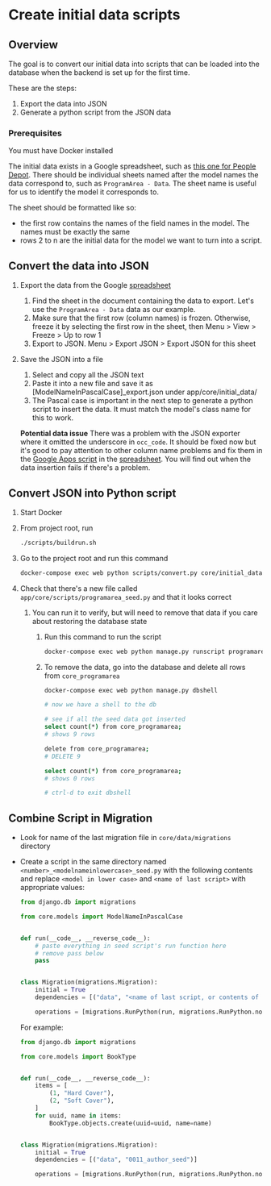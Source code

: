 # Create initial data scripts

## Overview

The goal is to convert our initial data into scripts that can be loaded into the database when the backend is set up for the first time.

These are the steps:

1. Export the data into JSON
1. Generate a python script from the JSON data

### Prerequisites

You must have Docker installed

The initial data exists in a Google spreadsheet, such as [this one for People Depot][pd-data-spreadsheet]. There should be individual sheets named after the model names the data correspond to, such as `ProgramArea - Data`. The sheet name is useful for us to identify the model it corresponds to.

The sheet should be formatted like so:

- the first row contains the names of the field names in the model. The names must be exactly the same
- rows 2 to n are the initial data for the model we want to turn into a script.

## Convert the data into JSON

1. Export the data from the Google [spreadsheet][pd-data-spreadsheet]

    1. Find the sheet in the document containing the data to export. Let's use the `ProgramArea - Data` data as our example.
    1. Make sure that the first row (column names) is frozen. Otherwise, freeze it by selecting the first row in the sheet, then Menu > View > Freeze > Up to row 1
    1. Export to JSON. Menu > Export JSON > Export JSON for this sheet

1. Save the JSON into a file

    1. Select and copy all the JSON text
    1. Paste it into a new file and save it as [ModelNameInPascalCase]_export.json under app/core/initial_data/
    1. The Pascal case is important in the next step to generate a python script to insert the data. It must match the model's class name for this to work.

    **Potential data issue**
    There was a problem with the JSON exporter where it omitted the underscore in `occ_code`. It should be fixed now but it's good to pay attention to other column name problems and fix them in the [Google Apps script][apps-script] in the [spreadsheet][pd-data-spreadsheet]. You will find out when the data insertion fails if there's a problem.

## Convert JSON into Python script

1. Start Docker

1. From project root, run

    ```bash
    ./scripts/buildrun.sh
    ```

1. Go to the project root and run this command

    ```bash
    docker-compose exec web python scripts/convert.py core/initial_data/ProgramArea_export.json
    ```

1. Check that there's a new file called `app/core/scripts/programarea_seed.py` and that it looks correct

    1. You can run it to verify, but will need to remove that data if you care about restoring the database state

        1. Run this command to run the script

            ```bash
            docker-compose exec web python manage.py runscript programarea_seed
            ```

        1. To remove the data, go into the database and delete all rows from `core_programarea`

            ```bash
            docker-compose exec web python manage.py dbshell

            # now we have a shell to the db

            # see if all the seed data got inserted
            select count(*) from core_programarea;
            # shows 9 rows

            delete from core_programarea;
            # DELETE 9

            select count(*) from core_programarea;
            # shows 0 rows

            # ctrl-d to exit dbshell
            ```

## Combine Script in Migration

- Look for name of the last migration file in `core/data/migrations` directory

- Create a script in the same directory named `<number>_<modelnameinlowercase>_seed.py` with the following contents and
    replace `<model in lower case>` and `<name of last script>` with appropriate values:

    ```py
    from django.db import migrations

    from core.models import ModelNameInPascalCase


    def run(__code__, __reverse_code__):
        # paste everything in seed script's run function here
        # remove pass below
        pass


    class Migration(migrations.Migration):
        initial = True
        dependencies = [("data", "<name of last script, or contents of max_migration.txt>")]

        operations = [migrations.RunPython(run, migrations.RunPython.noop)]
    ```

    For example:

    ```py
    from django.db import migrations

    from core.models import BookType


    def run(__code__, __reverse_code__):
        items = [
            (1, "Hard Cover"),
            (2, "Soft Cover"),
        ]
        for uuid, name in items:
            BookType.objects.create(uuid=uuid, name=name)


    class Migration(migrations.Migration):
        initial = True
        dependencies = [("data", "0011_author_seed")]

        operations = [migrations.RunPython(run, migrations.RunPython.noop)]
    ```

[apps-script]: https://thenewstack.io/how-to-convert-google-spreadsheet-to-json-formatted-text/#:~:text=To%20do%20this,%20click%20Extensions,save%20your%20work%20so%20far.
[pd-data-spreadsheet]: https://docs.google.com/spreadsheets/d/1x_zZ8JLS2hO-zG0jUocOJmX16jh-DF5dccrd_OEGNZ0/
